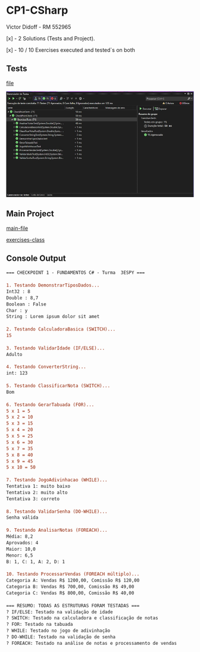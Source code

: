 # CP1-CSharp

Victor Didoff - RM 552965

[x] - 2 Solutions (Tests and Project).

[x] - 10 / 10 Exercises executed and tested`s on both

## Tests
[file](./CheckPointTests/ExercisesTests.cs)


![image](./image.png)

## Main Project 
[main-file](./CheckPoint/Program.cs)


[exercises-class](./CheckPoint/Exercises.cs)


## Console Output
```diff
=== CHECKPOINT 1 - FUNDAMENTOS C# - Turma  3ESPY ===

1. Testando DemonstrarTiposDados...
Int32 : 8
Double : 8,7
Boolean : False
Char : y
String : Lorem ipsum dolor sit amet

2. Testando CalculadoraBasica (SWITCH)...
15

3. Testando ValidarIdade (IF/ELSE)...
Adulto

4. Testando ConverterString...
int: 123

5. Testando ClassificarNota (SWITCH)...
Bom

6. Testando GerarTabuada (FOR)...
5 x 1 = 5
5 x 2 = 10
5 x 3 = 15
5 x 4 = 20
5 x 5 = 25
5 x 6 = 30
5 x 7 = 35
5 x 8 = 40
5 x 9 = 45
5 x 10 = 50

7. Testando JogoAdivinhacao (WHILE)...
Tentativa 1: muito baixo
Tentativa 2: muito alto
Tentativa 3: correto

8. Testando ValidarSenha (DO-WHILE)...
Senha válida

9. Testando AnalisarNotas (FOREACH)...
Média: 8,2
Aprovados: 4
Maior: 10,0
Menor: 6,5
B: 1, C: 1, A: 2, D: 1

10. Testando ProcessarVendas (FOREACH múltiplo)...
Categoria A: Vendas R$ 1200,00, Comissão R$ 120,00
Categoria B: Vendas R$ 700,00, Comissão R$ 49,00
Categoria C: Vendas R$ 800,00, Comissão R$ 40,00

=== RESUMO: TODAS AS ESTRUTURAS FORAM TESTADAS ===
? IF/ELSE: Testado na validação de idade
? SWITCH: Testado na calculadora e classificação de notas
? FOR: Testado na tabuada
? WHILE: Testado no jogo de adivinhação
? DO-WHILE: Testado na validação de senha
? FOREACH: Testado na análise de notas e processamento de vendas
```
